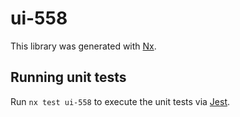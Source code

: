 # ui-558

This library was generated with [Nx](https://nx.dev).

## Running unit tests

Run `nx test ui-558` to execute the unit tests via [Jest](https://jestjs.io).
